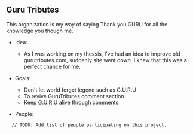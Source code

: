 ## Guru Tributes

This organization is my way of saying Thank you GURU for all the knowledge you though me.

- Idea:
  - As I was working on my thessis, I've had an idea to improve old gurutributes.com, suddenly site went down. I knew that this was a perfect chance for me.
  
- Goals:
  - Don't let world forget legend such as G.U.R.U
  - To revive GuruTributes comment section
  - Keep G.U.R.U alive through comments

- People:
```md
  // TODO: Add list of people participating on this project.
```
<!--

**Here are some ideas to get you started:**

🙋‍♀️ A short introduction - what is your organization all about?
🌈 Contribution guidelines - how can the community get involved?
👩‍💻 Useful resources - where can the community find your docs? Is there anything else the community should know?
🍿 Fun facts - what does your team eat for breakfast?
🧙 Remember, you can do mighty things with the power of [Markdown](https://docs.github.com/github/writing-on-github/getting-started-with-writing-and-formatting-on-github/basic-writing-and-formatting-syntax)
-->
